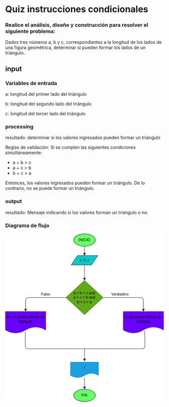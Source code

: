# Quiz instrucciones condicionales

### Realice el análisis, diseño y construcción para resolver el siguiente problema:

Dados tres números a, b y c, correspondientes a la longitud de los lados de una figura geométrica, determinar si pueden formar los lados de un triángulo.

## input

### Variables de entrada
a: longitud del primer lado del triángulo

b: longitud del segundo lado del triángulo

c: longitud del tercer lado del triángulo

### processing
resultado: determinar si los valores ingresados pueden formar un triángulo

Reglas de validación:
Si se cumplen las siguientes condiciones simultáneamente:
- a + b > c
- a + c > b
- b + c > a

Entonces, los valores ingresados pueden formar un triángulo.
De lo contrario, no se puede formar un triángulo.

### output
resultado: Mensaje indicando si los valores forman un triángulo o no.


### Diagrama de flujo
![Diagrama de flujo](diagrama.png "Diagrama de flujo")